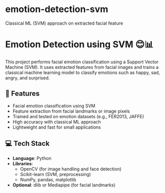 # emotion-detection-svm
Classical ML (SVM) approach on extracted facial feature

# Emotion Detection using SVM 😊📊

This project performs facial emotion classification using a Support Vector Machine (SVM). It uses extracted features from facial images and trains a classical machine learning model to classify emotions such as happy, sad, angry, and surprised.


## 🧠 Features

- Facial emotion classification using SVM
- Feature extraction from facial landmarks or image pixels
- Trained and tested on emotion datasets (e.g., FER2013, JAFFE)
- High accuracy with classical ML approach
- Lightweight and fast for small applications


## 💻 Tech Stack

- **Language**: Python
- **Libraries**:
  - OpenCV (for image handling and face detection)
  - Scikit-learn (SVM, preprocessing)
  - NumPy, pandas, matplotlib
- **Optional**: dlib or Mediapipe (for facial landmarks)



